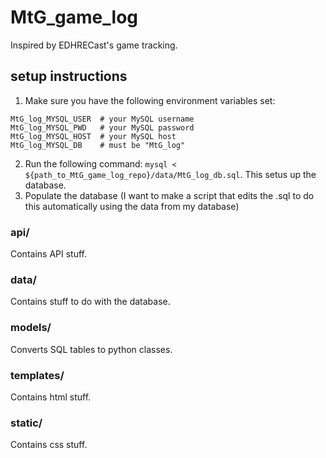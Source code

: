 # MtG_game_log
Inspired by EDHRECast's game tracking.

## setup instructions

1. Make sure you have the following environment variables set:
```
MtG_log_MYSQL_USER  # your MySQL username
MtG_log_MYSQL_PWD   # your MySQL password
MtG_log_MYSQL_HOST  # your MySQL host
MtG_log_MYSQL_DB    # must be "MtG_log"
```
2. Run the following command: `mysql < ${path_to_MtG_game_log_repo}/data/MtG_log_db.sql`. This setus up the database.
3. Populate the database (I want to make a script that edits the .sql to do this automatically using the data from my database)

### api/
Contains API stuff.

### data/
Contains stuff to do with the database.

### models/
Converts SQL tables to python classes.

### templates/
Contains html stuff.

### static/
Contains css stuff.
